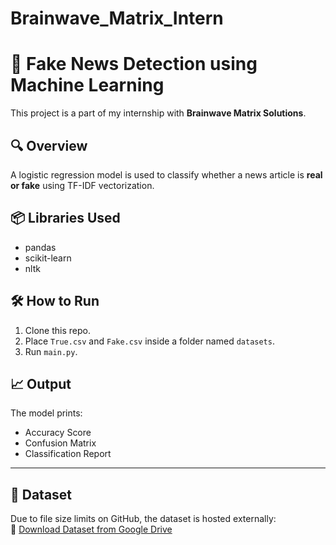 # Brainwave_Matrix_Intern


# 📰 Fake News Detection using Machine Learning

This project is a part of my internship with **Brainwave Matrix Solutions**.

## 🔍 Overview

A logistic regression model is used to classify whether a news article is **real or fake** using TF-IDF vectorization.

## 📦 Libraries Used

- pandas
- scikit-learn
- nltk

## 🛠 How to Run

1. Clone this repo.
2. Place `True.csv` and `Fake.csv` inside a folder named `datasets`.
3. Run `main.py`.

## 📈 Output

The model prints:
- Accuracy Score
- Confusion Matrix
- Classification Report

---
## 📂 Dataset

Due to file size limits on GitHub, the dataset is hosted externally:  
🔗 [Download Dataset from Google Drive](https://drive.google.com/drive/folders/1XK-Db5cRD3GbH4iYxVZLp8Z0x61R3vXt?usp=sharing)

